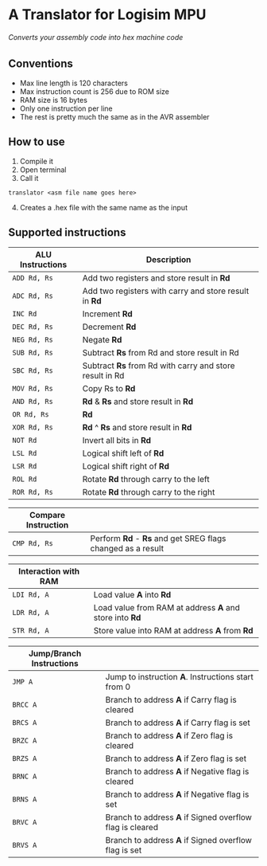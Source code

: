 # A Translator for Logisim MPU
###### Converts your assembly code into hex machine code

## Conventions
* Max line length is 120 characters
* Max instruction count is 256 due to ROM size
* RAM size is 16 bytes
* Only one instruction per line
* The rest is pretty much the same as in the AVR assembler
## How to use
1. Compile it
2. Open terminal
3. Call it
```
translator <asm file name goes here>
```
4. Creates a .hex file with the same name as the input
## Supported instructions

| ALU Instructions  | Description                                            |
| ----------------- | ------------------------------------------------------ |
| ```ADD Rd, Rs```  | Add two registers and store result in **Rd**               |
| ```ADC Rd, Rs```  | Add two registers with carry and store result in **Rd**    |
| ```INC Rd```      | Increment **Rd**                                           |
| ```DEC Rd, Rs```  | Decrement **Rd**                                           |
| ```NEG Rd, Rs```  | Negate **Rd**                                              |
| ```SUB Rd, Rs```  | Subtract **Rs** from Rd and store result in Rd             |
| ```SBC Rd, Rs```  | Subtract **Rs** from Rd with carry and store result in Rd  |
| ```MOV Rd, Rs```  | Copy Rs to **Rd**                                          |
| ```AND Rd, Rs```  | **Rd** & **Rs** and store result in **Rd**                         |
| ```OR Rd, Rs```   | **Rd** | **Rs** and store result in **Rd**                         |
| ```XOR Rd, Rs```  | **Rd** ^ **Rs** and store result in **Rd**                         |
| ```NOT Rd```      | Invert all bits in **Rd**                                  |
| ```LSL Rd```      | Logical shift left of **Rd**                               |
| ```LSR Rd```      | Logical shift right of **Rd**                              |
| ```ROL Rd```      | Rotate **Rd** through carry to the left                    |
| ```ROR Rd, Rs```  | Rotate **Rd** through carry to the right                   |

| Compare Instruction |                                                        |
| ------------------- | ------------------------------------------------------ |
| ```CMP Rd, Rs ```   | Perform **Rd** - **Rs** and get SREG flags changed as a result |

| Interaction with RAM |                                                        |
| -------------------- | ------------------------------------------------------ |
| ```LDI Rd, A ```     | Load value **A** into **Rd**                                   |
| ```LDR Rd, A```      | Load value from RAM at address **A** and store into **Rd**     |
| ```STR Rd, A```      | Store value into RAM at address **A** from **Rd**              |

| Jump/Branch Instructions|                                                        |
| ----------------------- | ------------------------------------------------------ |
| ```JMP A```             | Jump to instruction **A**. Instructions start from 0       |
| ```BRCC A```            | Branch to address **A** if Carry flag is cleared           |
| ```BRCS A```            | Branch to address **A** if Carry flag is set               |
| ```BRZC A```            | Branch to address **A** if Zero flag is cleared            |
| ```BRZS A```            | Branch to address **A** if Zero flag is set                |
| ```BRNC A```            | Branch to address **A** if Negative flag is cleared        |
| ```BRNS A```            | Branch to address **A** if Negative flag is set            |
| ```BRVC A```            | Branch to address **A** if Signed overflow flag is cleared |
| ```BRVS A```            | Branch to address **A** if Signed overflow flag is set     |
